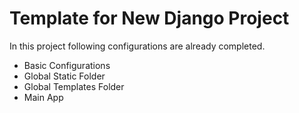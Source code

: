 # Template for New Django Project

In this project following configurations are already completed.<br/>
* Basic Configurations
* Global Static Folder
* Global Templates Folder
* Main App
